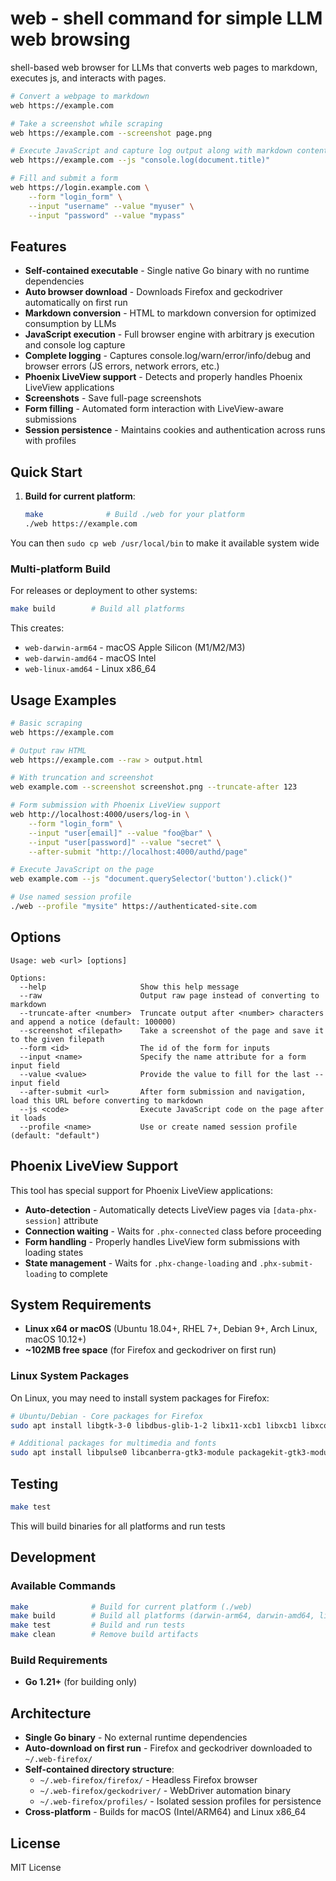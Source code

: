 # web - shell command for simple LLM web browsing

shell-based web browser for LLMs that converts web pages to markdown, executes js, and interacts with pages.

```bash
# Convert a webpage to markdown
web https://example.com

# Take a screenshot while scraping
web https://example.com --screenshot page.png

# Execute JavaScript and capture log output along with markdown content
web https://example.com --js "console.log(document.title)"

# Fill and submit a form
web https://login.example.com \
    --form "login_form" \
    --input "username" --value "myuser" \
    --input "password" --value "mypass"
```

## Features

- **Self-contained executable** - Single native Go binary with no runtime dependencies
- **Auto browser download** - Downloads Firefox and geckodriver automatically on first run
- **Markdown conversion** - HTML to markdown conversion for optimized consumption by LLMs
- **JavaScript execution** - Full browser engine with arbitrary js execution and console log capture
- **Complete logging** - Captures console.log/warn/error/info/debug and browser errors (JS errors, network errors, etc.)
- **Phoenix LiveView support** - Detects and properly handles Phoenix LiveView applications
- **Screenshots** - Save full-page screenshots
- **Form filling** - Automated form interaction with LiveView-aware submissions
- **Session persistence** - Maintains cookies and authentication across runs with profiles

## Quick Start

1. **Build for current platform**:
   ```bash
   make              # Build ./web for your platform
   ./web https://example.com
   ```

You can then `sudo cp web /usr/local/bin` to make it available system wide

### Multi-platform Build

For releases or deployment to other systems:
```bash
make build        # Build all platforms
```
This creates:
- `web-darwin-arm64` - macOS Apple Silicon (M1/M2/M3)
- `web-darwin-amd64` - macOS Intel
- `web-linux-amd64` - Linux x86_64

## Usage Examples

```bash
# Basic scraping
web https://example.com

# Output raw HTML
web https://example.com --raw > output.html

# With truncation and screenshot
web example.com --screenshot screenshot.png --truncate-after 123

# Form submission with Phoenix LiveView support
web http://localhost:4000/users/log-in \
    --form "login_form" \
    --input "user[email]" --value "foo@bar" \
    --input "user[password]" --value "secret" \
    --after-submit "http://localhost:4000/authd/page"

# Execute JavaScript on the page
web example.com --js "document.querySelector('button').click()"

# Use named session profile
./web --profile "mysite" https://authenticated-site.com
```

## Options

```
Usage: web <url> [options]

Options:
  --help                     Show this help message
  --raw                      Output raw page instead of converting to markdown
  --truncate-after <number>  Truncate output after <number> characters and append a notice (default: 100000)
  --screenshot <filepath>    Take a screenshot of the page and save it to the given filepath
  --form <id>                The id of the form for inputs
  --input <name>             Specify the name attribute for a form input field
  --value <value>            Provide the value to fill for the last --input field
  --after-submit <url>       After form submission and navigation, load this URL before converting to markdown
  --js <code>                Execute JavaScript code on the page after it loads
  --profile <name>           Use or create named session profile (default: "default")
```

## Phoenix LiveView Support

This tool has special support for Phoenix LiveView applications:

- **Auto-detection** - Automatically detects LiveView pages via `[data-phx-session]` attribute
- **Connection waiting** - Waits for `.phx-connected` class before proceeding
- **Form handling** - Properly handles LiveView form submissions with loading states
- **State management** - Waits for `.phx-change-loading` and `.phx-submit-loading` to complete

## System Requirements

- **Linux x64 or macOS** (Ubuntu 18.04+, RHEL 7+, Debian 9+, Arch Linux, macOS 10.12+)
- **~102MB free space** (for Firefox and geckodriver on first run)

### Linux System Packages

On Linux, you may need to install system packages for Firefox:

```bash
# Ubuntu/Debian - Core packages for Firefox
sudo apt install libgtk-3-0 libdbus-glib-1-2 libx11-xcb1 libxcb1 libxcomposite1 libxcursor1 libxdamage1 libxi6 libxrandr2 libxss1 libxtst6 libxext6 libasound2 libatspi2.0-0 libdrm2 libxfixes3 libxrender1

# Additional packages for multimedia and fonts
sudo apt install libpulse0 libcanberra-gtk3-module packagekit-gtk3-module libdbusmenu-glib4 libdbusmenu-gtk3-4
```


## Testing

```bash
make test
```

This will build binaries for all platforms and run tests

## Development

### Available Commands

```bash
make              # Build for current platform (./web)
make build        # Build all platforms (darwin-arm64, darwin-amd64, linux-amd64)
make test         # Build and run tests
make clean        # Remove build artifacts
```

### Build Requirements

- **Go 1.21+** (for building only)

## Architecture

- **Single Go binary** - No external runtime dependencies
- **Auto-download on first run** - Firefox and geckodriver downloaded to `~/.web-firefox/`
- **Self-contained directory structure**:
  - `~/.web-firefox/firefox/` - Headless Firefox browser
  - `~/.web-firefox/geckodriver/` - WebDriver automation binary
  - `~/.web-firefox/profiles/` - Isolated session profiles for persistence
- **Cross-platform** - Builds for macOS (Intel/ARM64) and Linux x86_64

## License

MIT License


